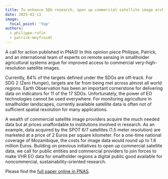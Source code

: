 ```yaml
---
title: To enhance SDG research, open up commercial satellite image archives
date: 2025-02-13
image:
  focal_point: 'top'
authors: 
  - philippe-rufin
  - patrick-meyfroidt
---
```


A call for action published in PNAS! In this opinion piece Philippe, Patrick, and an international team of experts on remote sensing in smallholder agricultural systems argue for improved access to commercial very-high-resolution satellite images.   

<!--more-->

Currently, 84% of the targets defined under the SDGs are off-track. For SDG 2 (Zero Hunger), targets are far from being met across almost all world regions. Earth Observation has been an important cornerstone for delivering data on indicators for 11 of the 17 SDGs. Unfortunately, the power of EO technologies cannot be used everywhere. For monitoring agriculture in smallholder landscapes, currently available satellite data is often not of sufficient spatial resolution for many applications. 

A wealth of commercial satellite image providers acquire the much needed data but at prices unaffordable to institutions involved in research. As an example, data acquired by the SPOT 6/7 satellites (1.5 meter resolution) are marketed at a price of 2 Euros per square kilometer. For a one-time national coverage of Mozambique, the costs for image data would round up to 1.6 million Euros. Building on previous initiatives to open up commercial satellite data, we call for public entities and commercial providers to join forces to make VHR EO data for smallholder regions a digital public good available for noncommercial, sustainability-oriented research.

Please find the [full paper online in PNAS](https://doi.org/10.1073/pnas.2410246122). 